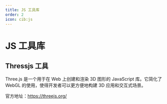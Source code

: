 ```yaml
---
title: JS 工具库
order: 2
icon: cib:js
---
```


# JS 工具库

## Thressjs 工具

Three.js 是一个用于在 Web 上创建和渲染 3D 图形的 JavaScript 库。它简化了 WebGL 的使用，使得开发者可以更方便地构建 3D 应用和交互式场景。

官方地址：https://threejs.org/


